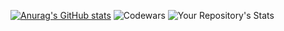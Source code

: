 [![Anurag's GitHub stats](https://github-readme-stats.vercel.app/api?username=Dacops&theme=onedark)](https://github.com/anuraghazra/github-readme-stats)
![Codewars](https://github.r2v.ch/codewars?user=Dacops)
![Your Repository's Stats](https://github-readme-stats.vercel.app/api/top-langs/?username=Dacops&theme=blue-green)

